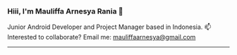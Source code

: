 ### Hiii, I'm Mauliffa Arnesya Rania 👋
Junior Android Developer and Project Manager based in Indonesia.
📫 Interested to collaborate? Email me: mauliffaarnesya@gmail.com

-------------------------------------------------------------------------------
